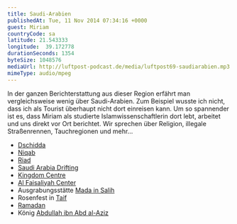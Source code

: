```yaml
---
title: Saudi-Arabien
publishedAt: Tue, 11 Nov 2014 07:34:16 +0000
guest: Miriam
countryCode: sa
latitude: 21.543333
longitude:  39.172778
durationSeconds: 1354
byteSize: 1048576 
mediaUrl: http://luftpost-podcast.de/media/luftpost69-saudiarabien.mp3
mimeType: audio/mpeg
---
```


In der ganzen Berichterstattung aus dieser Region erfährt man vergleichsweise wenig über Saudi-Arabien. Zum Beispiel wusste ich nicht, dass ich als Tourist überhaupt nicht dort einreisen kann. Um so spannender ist es, dass Miriam als studierte Islamwissenschaftlerin dort lebt, arbeitet und uns direkt vor Ort berichtet. Wir sprechen über Religion, illegale Straßenrennen, Tauchregionen und mehr... 
* [Dschidda](http://de.wikipedia.org/wiki/Dschidda)
* [Niqab](http://de.wikipedia.org/wiki/Niqab)
* [Riad](http://de.wikipedia.org/wiki/Riad)
* [Saudi Arabia Drifting](https://www.youtube.com/results?search%5Fquery=saudi+arabia+drifting)
* [Kingdom Centre](http://de.wikipedia.org/wiki/Kingdom%5FCentre)
* [Al Faisaliyah Center](http://de.wikipedia.org/wiki/Al%5FFaisaliyah%5FCenter)
* Ausgrabungsstätte [Mada in Salih](http://de.wikipedia.org/wiki/Mada%27in%5FSalih)
* Rosenfest in [Taif](http://de.wikipedia.org/wiki/Aṭ-Ṭā%27if)
* [Ramadan](http://de.wikipedia.org/wiki/Ramadan)
* König [Abdullah ibn Abd al-Aziz](http://de.wikipedia.org/wiki/Abdullah%5Fibn%5FAbd%5Fal-Aziz)
